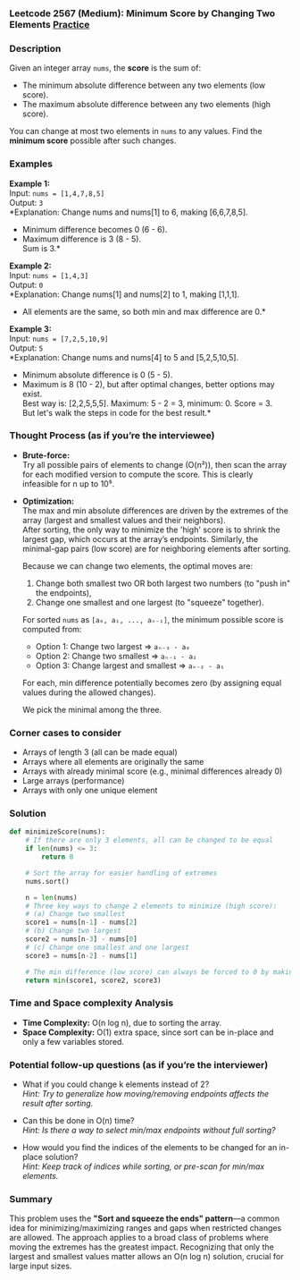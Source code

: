 ### Leetcode 2567 (Medium): Minimum Score by Changing Two Elements [Practice](https://leetcode.com/problems/minimum-score-by-changing-two-elements)

### Description  
Given an integer array `nums`, the **score** is the sum of:
- The minimum absolute difference between any two elements (low score).
- The maximum absolute difference between any two elements (high score).

You can change at most two elements in `nums` to any values. Find the **minimum score** possible after such changes.

### Examples  

**Example 1:**  
Input: `nums = [1,4,7,8,5]`  
Output: `3`  
*Explanation: Change nums and nums[1] to 6, making [6,6,7,8,5].  
- Minimum difference becomes 0 (6 - 6).  
- Maximum difference is 3 (8 - 5).  
Sum is 3.*

**Example 2:**  
Input: `nums = [1,4,3]`  
Output: `0`  
*Explanation: Change nums[1] and nums[2] to 1, making [1,1,1].  
- All elements are the same, so both min and max difference are 0.*

**Example 3:**  
Input: `nums = [7,2,5,10,9]`  
Output: `5`  
*Explanation: Change nums and nums[4] to 5 and [5,2,5,10,5].  
- Minimum absolute difference is 0 (5 - 5).  
- Maximum is 8 (10 - 2), but after optimal changes, better options may exist.  
Best way is: [2,2,5,5,5]. Maximum: 5 - 2 = 3, minimum: 0. Score = 3.  
But let's walk the steps in code for the best result.*

### Thought Process (as if you’re the interviewee)  
- **Brute-force:**  
  Try all possible pairs of elements to change (O(n²)), then scan the array for each modified version to compute the score. This is clearly infeasible for n up to 10⁵.

- **Optimization:**  
  The max and min absolute differences are driven by the extremes of the array (largest and smallest values and their neighbors).  
  After sorting, the only way to minimize the 'high' score is to shrink the largest gap, which occurs at the array’s endpoints. Similarly, the minimal-gap pairs (low score) are for neighboring elements after sorting.

  Because we can change two elements, the optimal moves are:
  1. Change both smallest two OR both largest two numbers (to "push in" the endpoints),
  2. Change one smallest and one largest (to "squeeze" together).

  For sorted `nums` as `[a₀, a₁, ..., aₙ₋₁]`, the minimum possible score is computed from:
  - Option 1: Change two largest ⇒ `aₙ₋₃ - a₀`
  - Option 2: Change two smallest ⇒ `aₙ₋₁ - a₂`
  - Option 3: Change largest and smallest ⇒ `aₙ₋₂ - a₁`

  For each, min difference potentially becomes zero (by assigning equal values during the allowed changes).

  We pick the minimal among the three.

### Corner cases to consider  
- Arrays of length 3 (all can be made equal)
- Arrays where all elements are originally the same
- Arrays with already minimal score (e.g., minimal differences already 0)
- Large arrays (performance)
- Arrays with only one unique element

### Solution

```python
def minimizeScore(nums):
    # If there are only 3 elements, all can be changed to be equal
    if len(nums) <= 3:
        return 0

    # Sort the array for easier handling of extremes
    nums.sort()

    n = len(nums)
    # Three key ways to change 2 elements to minimize (high score):
    # (a) Change two smallest
    score1 = nums[n-1] - nums[2]
    # (b) Change two largest
    score2 = nums[n-3] - nums[0]
    # (c) Change one smallest and one largest
    score3 = nums[n-2] - nums[1]

    # The min difference (low score) can always be forced to 0 by making two elements the same
    return min(score1, score2, score3)
```

### Time and Space complexity Analysis  

- **Time Complexity:** O(n log n), due to sorting the array.
- **Space Complexity:** O(1) extra space, since sort can be in-place and only a few variables stored.

### Potential follow-up questions (as if you’re the interviewer)  

- What if you could change k elements instead of 2?  
  *Hint: Try to generalize how moving/removing endpoints affects the result after sorting.*

- Can this be done in O(n) time?  
  *Hint: Is there a way to select min/max endpoints without full sorting?*

- How would you find the indices of the elements to be changed for an in-place solution?  
  *Hint: Keep track of indices while sorting, or pre-scan for min/max elements.*

### Summary
This problem uses the **"Sort and squeeze the ends" pattern**—a common idea for minimizing/maximizing ranges and gaps when restricted changes are allowed. The approach applies to a broad class of problems where moving the extremes has the greatest impact. Recognizing that only the largest and smallest values matter allows an O(n log n) solution, crucial for large input sizes.